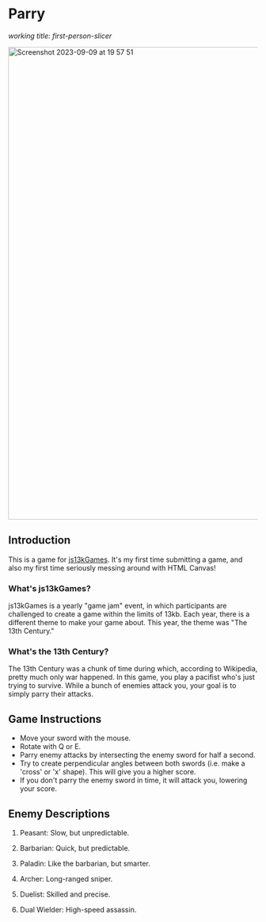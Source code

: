# Parry
_working title: first-person-slicer_

<img width="953" alt="Screenshot 2023-09-09 at 19 57 51" src="https://github.com/bbaustin/first-person-slicer/assets/18755168/e982f4bc-35f3-4ed4-b354-bba9c0ad2cbe">

## Introduction 

This is a game for [js13kGames](https://js13kgames.com/). It's my first time submitting a game, and also my first time seriously messing around with HTML Canvas!

### What's js13kGames?
js13kGames is a yearly "game jam" event, in which participants are challenged to create a game within the limits of 13kb. Each year, there is a different theme to make your game about. This year, the theme was "The 13th Century."

### What's the 13th Century?
The 13th Century was a chunk of time during which, according to Wikipedia, pretty much only war happened. In this game, you play a pacifist who's just trying to survive. While a bunch of enemies attack you, your goal is to simply parry their attacks.

## Game Instructions 
+ Move your sword with the mouse.
+ Rotate with Q or E.
+ Parry enemy attacks by intersecting the enemy sword for half a second.
+ Try to create perpendicular angles between both swords (i.e. make a 'cross' or 'x' shape). This will give you a higher score.
+ If you don't parry the enemy sword in time, it will attack you, lowering your score.

## Enemy Descriptions
1. Peasant: Slow, but unpredictable.
2. Barbarian: Quick, but predictable.
3. Paladin: Like the barbarian, but smarter.

4. Archer: Long-ranged sniper.
5. Duelist: Skilled and precise.
6. Dual Wielder: High-speed assassin. 
